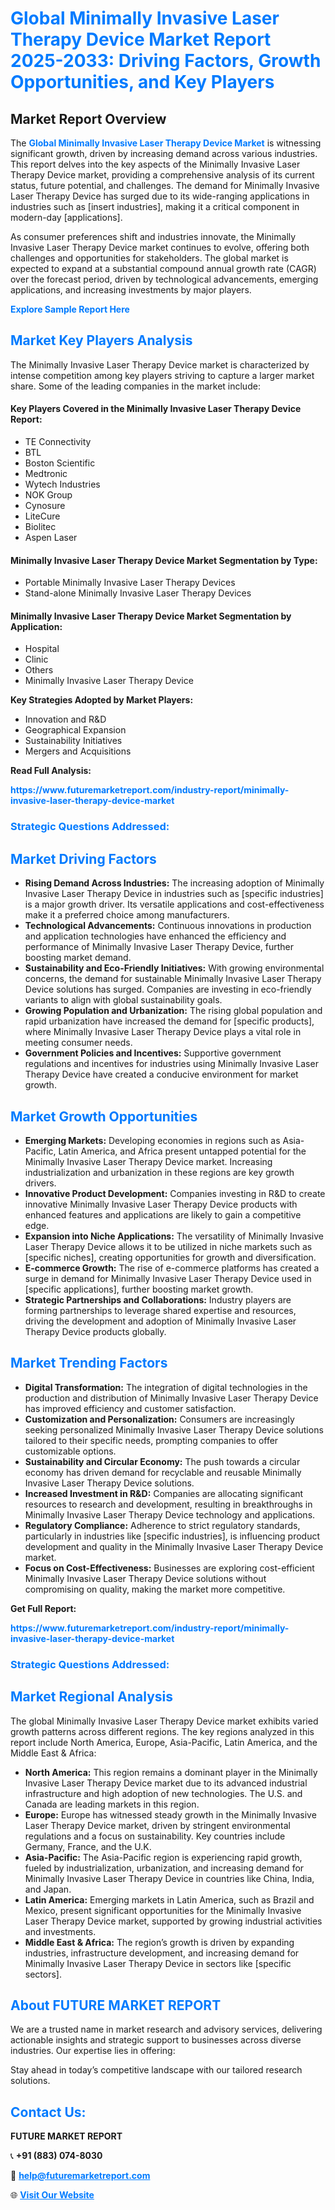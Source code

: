 <h1 style="color: #007BFF;">Global Minimally Invasive Laser Therapy Device Market Report 2025-2033: Driving Factors, Growth Opportunities, and Key Players</h1>

<section id="overview">
<h2>Market Report Overview</h2>
<p>The <a href="https://www.futuremarketreport.com/industry-report/minimally-invasive-laser-therapy-device-market" style="color: #007BFF; text-decoration: none;"><strong>Global Minimally Invasive Laser Therapy Device Market</strong></a> is witnessing significant growth, driven by increasing demand across various industries. This report delves into the key aspects of the Minimally Invasive Laser Therapy Device market, providing a comprehensive analysis of its current status, future potential, and challenges. The demand for Minimally Invasive Laser Therapy Device has surged due to its wide-ranging applications in industries such as [insert industries], making it a critical component in modern-day [applications].</p>
<p>As consumer preferences shift and industries innovate, the Minimally Invasive Laser Therapy Device market continues to evolve, offering both challenges and opportunities for stakeholders. The global market is expected to expand at a substantial compound annual growth rate (CAGR) over the forecast period, driven by technological advancements, emerging applications, and increasing investments by major players.</p>
</section>

<section id="overview">
<p><a href="https://www.futuremarketreport.com/request-sample/reportId=127309" style="color: #007BFF; text-decoration: none;"><strong>Explore Sample Report Here</strong></a></p>
</section>

<section id="key-players">
<h2 style="color: #007BFF;">Market Key Players Analysis</h2>
<p>The Minimally Invasive Laser Therapy Device market is characterized by intense competition among key players striving to capture a larger market share. Some of the leading companies in the market include:</p>
<h4>Key Players Covered in the Minimally Invasive Laser Therapy Device Report:</h4>
<ul><li>TE Connectivity</li><li>BTL</li><li>Boston Scientific</li><li>Medtronic</li><li>Wytech Industries</li><li>NOK Group</li><li>Cynosure</li><li>LiteCure</li><li>Biolitec</li><li>Aspen Laser</li></ul>
<h4>Minimally Invasive Laser Therapy Device Market Segmentation by Type:</h4>
<ul><li>Portable Minimally Invasive Laser Therapy Devices</li><li>Stand-alone Minimally Invasive Laser Therapy Devices</li></ul>

<h4>Minimally Invasive Laser Therapy Device Market Segmentation by Application:</h4>
<ul><li>Hospital</li><li>Clinic</li><li>Others</li><li>Minimally Invasive Laser Therapy Device</li></ul>
<p><strong>Key Strategies Adopted by Market Players:</strong></p>
<ul>
<li>Innovation and R&D</li>
<li>Geographical Expansion</li>
<li>Sustainability Initiatives</li>
<li>Mergers and Acquisitions</li>
</ul>
</section>

<section>
<p><strong>Read Full Analysis: </strong></p><a href="https://www.futuremarketreport.com/industry-report/minimally-invasive-laser-therapy-device-market" style="color: #007BFF; text-decoration: none;"><strong>https://www.futuremarketreport.com/industry-report/minimally-invasive-laser-therapy-device-market</strong></a>
<h3 style="color: #007BFF;">Strategic Questions Addressed:</h3>
</section>

<section id="driving-factors">
<h2 style="color: #007BFF;">Market Driving Factors</h2>
<ul>
<li><strong>Rising Demand Across Industries:</strong> The increasing adoption of Minimally Invasive Laser Therapy Device in industries such as [specific industries] is a major growth driver. Its versatile applications and cost-effectiveness make it a preferred choice among manufacturers.</li>
<li><strong>Technological Advancements:</strong> Continuous innovations in production and application technologies have enhanced the efficiency and performance of Minimally Invasive Laser Therapy Device, further boosting market demand.</li>
<li><strong>Sustainability and Eco-Friendly Initiatives:</strong> With growing environmental concerns, the demand for sustainable Minimally Invasive Laser Therapy Device solutions has surged. Companies are investing in eco-friendly variants to align with global sustainability goals.</li>
<li><strong>Growing Population and Urbanization:</strong> The rising global population and rapid urbanization have increased the demand for [specific products], where Minimally Invasive Laser Therapy Device plays a vital role in meeting consumer needs.</li>
<li><strong>Government Policies and Incentives:</strong> Supportive government regulations and incentives for industries using Minimally Invasive Laser Therapy Device have created a conducive environment for market growth.</li>
</ul>
</section>

<section id="growth-opportunities">
<h2 style="color: #007BFF;">Market Growth Opportunities</h2>
<ul>
<li><strong>Emerging Markets:</strong> Developing economies in regions such as Asia-Pacific, Latin America, and Africa present untapped potential for the Minimally Invasive Laser Therapy Device market. Increasing industrialization and urbanization in these regions are key growth drivers.</li>
<li><strong>Innovative Product Development:</strong> Companies investing in R&D to create innovative Minimally Invasive Laser Therapy Device products with enhanced features and applications are likely to gain a competitive edge.</li>
<li><strong>Expansion into Niche Applications:</strong> The versatility of Minimally Invasive Laser Therapy Device allows it to be utilized in niche markets such as [specific niches], creating opportunities for growth and diversification.</li>
<li><strong>E-commerce Growth:</strong> The rise of e-commerce platforms has created a surge in demand for Minimally Invasive Laser Therapy Device used in [specific applications], further boosting market growth.</li>
<li><strong>Strategic Partnerships and Collaborations:</strong> Industry players are forming partnerships to leverage shared expertise and resources, driving the development and adoption of Minimally Invasive Laser Therapy Device products globally.</li>
</ul>
</section>

<section id="trending-factors">
<h2 style="color: #007BFF;">Market Trending Factors</h2>
<ul>
<li><strong>Digital Transformation:</strong> The integration of digital technologies in the production and distribution of Minimally Invasive Laser Therapy Device has improved efficiency and customer satisfaction.</li>
<li><strong>Customization and Personalization:</strong> Consumers are increasingly seeking personalized Minimally Invasive Laser Therapy Device solutions tailored to their specific needs, prompting companies to offer customizable options.</li>
<li><strong>Sustainability and Circular Economy:</strong> The push towards a circular economy has driven demand for recyclable and reusable Minimally Invasive Laser Therapy Device solutions.</li>
<li><strong>Increased Investment in R&D:</strong> Companies are allocating significant resources to research and development, resulting in breakthroughs in Minimally Invasive Laser Therapy Device technology and applications.</li>
<li><strong>Regulatory Compliance:</strong> Adherence to strict regulatory standards, particularly in industries like [specific industries], is influencing product development and quality in the Minimally Invasive Laser Therapy Device market.</li>
<li><strong>Focus on Cost-Effectiveness:</strong> Businesses are exploring cost-efficient Minimally Invasive Laser Therapy Device solutions without compromising on quality, making the market more competitive.</li>
</ul>
</section>

<section>
<p><strong>Get Full Report: </strong></p><a href="https://www.futuremarketreport.com/industry-report/minimally-invasive-laser-therapy-device-market" style="color: #007BFF; text-decoration: none;"><strong>https://www.futuremarketreport.com/industry-report/minimally-invasive-laser-therapy-device-market</strong></a>
<h3 style="color: #007BFF;">Strategic Questions Addressed:</h3>
</section>


<section id="regional-analysis">
<h2 style="color: #007BFF;">Market Regional Analysis</h2>
<p>The global Minimally Invasive Laser Therapy Device market exhibits varied growth patterns across different regions. The key regions analyzed in this report include North America, Europe, Asia-Pacific, Latin America, and the Middle East & Africa:</p>
<ul>
<li><strong>North America:</strong> This region remains a dominant player in the Minimally Invasive Laser Therapy Device market due to its advanced industrial infrastructure and high adoption of new technologies. The U.S. and Canada are leading markets in this region.</li>
<li><strong>Europe:</strong> Europe has witnessed steady growth in the Minimally Invasive Laser Therapy Device market, driven by stringent environmental regulations and a focus on sustainability. Key countries include Germany, France, and the U.K.</li>
<li><strong>Asia-Pacific:</strong> The Asia-Pacific region is experiencing rapid growth, fueled by industrialization, urbanization, and increasing demand for Minimally Invasive Laser Therapy Device in countries like China, India, and Japan.</li>
<li><strong>Latin America:</strong> Emerging markets in Latin America, such as Brazil and Mexico, present significant opportunities for the Minimally Invasive Laser Therapy Device market, supported by growing industrial activities and investments.</li>
<li><strong>Middle East & Africa:</strong> The region’s growth is driven by expanding industries, infrastructure development, and increasing demand for Minimally Invasive Laser Therapy Device in sectors like [specific sectors].</li>
</ul>
</section>

<footer>
<h2 style="color: #007BFF;">About FUTURE MARKET REPORT</h2>
<p>We are a trusted name in market research and advisory services, delivering actionable insights and strategic support to businesses across diverse industries. Our expertise lies in offering:</p>

<p>Stay ahead in today’s competitive landscape with our tailored research solutions.</p>

<h2 style="color: #007BFF;">Contact Us:</h2>
<p><strong>FUTURE MARKET REPORT</strong></p>
<p>📞 <strong>+91 (883) 074-8030</strong></p>
<p>📧 <strong><a href="mailto:help@futuremarketreport.com" style="color: #007BFF;">help@futuremarketreport.com</a></strong></p>
<p>🌐 <strong><a href="https://www.futuremarketreport.com/" style="color: #007BFF;">Visit Our Website</a></strong></p>
</footer>